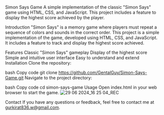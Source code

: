 Simon Says Game
A simple implementation of the classic "Simon Says" game using HTML, CSS, and JavaScript. This project includes a feature to display the highest score achieved by the player.

Introduction
"Simon Says" is a memory game where players must repeat a sequence of colors and sounds in the correct order. This project is a simple implementation of the game, developed using HTML, CSS, and JavaScript. It includes a feature to track and display the highest score achieved.

Features
Classic "Simon Says" gameplay
Display of the highest score
Simple and intuitive user interface
Easy to understand and extend
Installation
Clone the repository:

bash
Copy code
git clone https://github.com/GentalGuy/Simon-Says-Game.git
Navigate to the project directory:

bash
Copy code
cd simon-says-game
Usage
Open index.html in your web browser to start the game.
![29 06 2024_16 25 04_REC](https://github.com/GentalGuy/Simon-Says-Game/assets/160650727/29a99382-3eec-4c0f-9b7f-7e9029ab6a55)


Contact
If you have any questions or feedback, feel free to contact me at gurkirat836.w@gmail.com.
